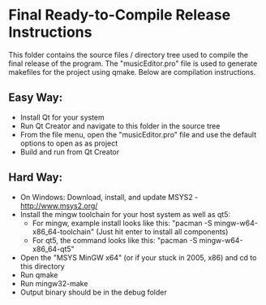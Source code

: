 # Final Ready-to-Compile Release Instructions
This folder contains the source files / directory tree used to compile the final release of the program. The "musicEditor.pro" file is used to generate makefiles for the project using qmake. Below are compilation instructions.

## Easy Way:
- Install Qt for your system
- Run Qt Creator and navigate to this folder in the source tree
- From the file menu, open the "musicEditor.pro" file and use the default options to open as as project
- Build and run from Qt Creator

## Hard Way:
- On Windows: Download, install, and update MSYS2 - http://www.msys2.org/
- Install the mingw toolchain for your host system as well as qt5:
  - For mingw, example install looks like this: "pacman -S mingw-w64-x86_64-toolchain" (Just hit enter to install all components)
  - For qt5, the command looks like this: "pacman -S mingw-w64-x86_64-qt5"
- Open the "MSYS MinGW x64" (or if your stuck in 2005, x86) and cd to this directory
- Run qmake
- Run mingw32-make
- Output binary should be in the debug folder